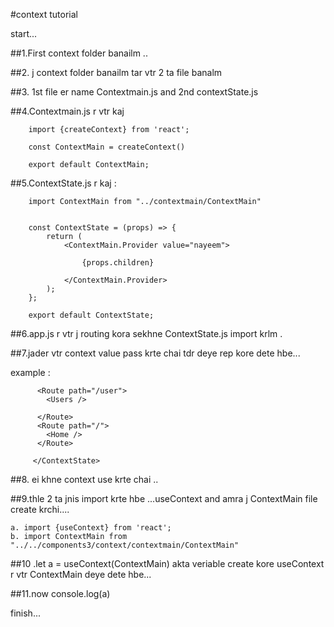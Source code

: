 #context tutorial

start...

##1.First context folder banailm .. 

##2. j context folder banailm tar vtr 2 ta file banalm 

##3. 1st file er name  Contextmain.js and 2nd contextState.js

##4.Contextmain.js r vtr kaj

        import {createContext} from 'react';

        const ContextMain = createContext()

        export default ContextMain;


##5.ContextState.js r kaj :

        import ContextMain from "../contextmain/ContextMain"


        const ContextState = (props) => {
            return (
                <ContextMain.Provider value="nayeem">

                    {props.children}
                    
                </ContextMain.Provider>
            );
        };

        export default ContextState;



##6.app.js r vtr j routing kora sekhne ContextState.js import krlm .

##7.jader vtr context value pass krte chai tdr <ContextState> deye rep
 kore dete hbe...

 example :
     <ContextState>

          <Route path="/user">
            <Users />

          </Route>
          <Route path="/">
            <Home />
          </Route>

         </ContextState>


##8. <User /> ei khne context use krte chai ..

##9.thle 2 ta jnis import krte hbe ...useContext and amra j ContextMain file create krchi....

    a. import {useContext} from 'react';
    b. import ContextMain from "../../components3/context/contextmain/ContextMain"


##10 .let a = useContext(ContextMain) akta veriable create kore useContext r vtr ContextMain deye dete hbe...

##11.now console.log(a) 

finish...
